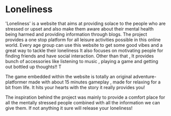 # Loneliness
'Loneliness' is a website that aims at providing solace to the people who are stressed or upset and also make them aware about their mental health being harmed and providing information through blogs. The project provides a one stop platform for all leisure activities possible in this online world. 
Every age group can use this website to get some good vibes and a great way to tackle their loneliness
It also focuses on motivating people for finding friends and have social interaction.
Other than that , It provides bunch of accessories like listening to music , playing  a game  and getting out bottled up thoughts!!  T

The game embedded within the website is totally an original adventure-platformer made with about 15 minutes gameplay , made for relaxing for a bit from life. It hits your hearts with the story it really provides you!

The inspiration behind the project was mainly to provide a comfort place for all the mentally stressed people combined with all the information we can give them. 
If not anything it sure will release your loneliness!
